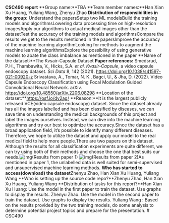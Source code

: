 **CSC490 report** 
**Group name:**TBA
**Team member names:**Han Xian Xu Huang, Yuliang Wang, Zhenyu Zhao
**Distribution of responsibilities in the group:** Understand the papersSetup two ML modelsBuild the training models and algorithmsLowering data processing time on high-resolution imagesApply our algorithms to actual medical images other than the datasetTest the accuracy of the training models and algorithmsCompare the results we get to the results mentioned in the papersImprove the accuracy of the machine learning algorithmLooking for methods to augment the machine learning algorithmsExplore the possibility of using generative models to abate the class imbalance as mentioned in the paper
**Name of the dataset:**The Kvsair-Capsule Dataset
**Paper references:** Smedsrud, P.H., Thambawita, V., Hicks, S.A. *et al.* *Kvasir-Capsule*, a video capsule endoscopy dataset. *Sci Data* 8, 142 (2021). https://doi.org/10.1038/s41597-021-00920-z
Srivastava, A., Tomar, N. K., Bagci, U., & Jha, D. (2022). Video Capsule Endoscopy Classification using Focal Modulation Guided Convolutional Neural Network. arXiv. https://doi.org/10.48550/arXiv.2206.08298
**Location of the dataset:**https://osf.io/dv2ag/
**Reason:**It is the largest publicly released VCE(video capsule endoscopy) dataset. Since the dataset already has all the images labelled and has been classified by diseases, we can save time on understanding the medical backgrounds of this project and label the images ourselves. Instead, we can dive into the machine learning algorithms and try our best to optimize the accuracy.Since the dataset has a broad application field, it’s possible to identify many different diseases. Therefore, we hope to utilize the dataset and apply our model to the real medical field to help more people.There are two papers on this dataset. Although the results for all classification experiments are quite different, we can try using both of their methods and choose the one that best suits our needs.![img](https://lh3.googleusercontent.com/E3Mkm16zbcw7YFfJzHP2CEvS5NMC2Qfr4njQnTAO0PG0SFLK_K6lf6px1ThEbIZbvM3zURFm-Vsa2abiL7wTAvn_lN7wg9z5Al2BsnKHu5vOQOysnS_aC3uCj1TrfVJq3GQSjR5Vuusrq6drDWtxn1ymr3Hi3HTDI-U1D4qoUZFF_oeDydRuPGaPbA)(Results from paper 1)
![img](https://lh5.googleusercontent.com/QusfTQU44kmzdy1EJBUyfpreyvksHJD5E_EYk4u5QsnAqRiuoYmnDV-01TbVUF-VDq6vKNI6VgTiOqlz7w2AHI4fY4mCYb0yxRKhIG66fj_ZOXqrVHmLBB_k9pmmcWfmzOi25mX-0zQK_iR3AK-vPDQN407d8c1nm-fBD_l1uYOfH5BkHIKk7NsLAg)(Results from paper 2)As mentioned in paper 1, the unlabelled data is well suited for semi-supervised and unsupervised machine learning methods.
**Who has started to access(download) the dataset**Zhenyu Zhao, Han Xian Xu Huang, Yuliang Wang
**Who is setting up the source code repo?**Zhenyu Zhao, Han Xian Xu Huang, Yuliang Wang
**Distribution of tasks for this report?**Han Xian Xu Huang: Use the model in the first paper to train the dataset. Use graphs to display the results.
Zhenyu Zhao: Use the model in the second paper to train the dataset. Use graphs to display the results.
Yuliang Wang : Based on the results provided by the two training models, do some analysis to determine potential project topics and prepare for the presentation. # CSC490
